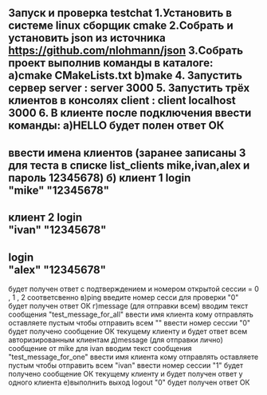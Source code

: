Запуск и проверка testchat
1.Установить в системе linux сборщик cmake
2.Собрать и установить  json из источника 
https://github.com/nlohmann/json
3.Собрать проект выполнив команды в каталоге:
a)cmake CMakeLists.txt
b)make
4. Запустить сервер server <port>:
server 3000
5. Запустить трёх клиентов в консолях client <ip> <port>:
client localhost 3000
6. В клиенте после подключения ввести команды:
a)HELLO
будет полен ответ ОК
------
ввести имена клиентов  (заранее записаны 3 для теста в списке list_clients mike,ivan,alex и пароль 12345678)
б) клиент 1
login          
"mike"
"12345678"
----------
клиент 2
login          
"ivan"
"12345678"
--------
login          
"alex"
"12345678"
----------
будет получен ответ с подтверждением и номером открытой сессии = 0 , 1 , 2  соответсвенно
в)ping
введите номер сесси для проверки
"0"
будет получен ответ ОК
г)message     (для отправки всем)
вводим текст сообщения "test_message_for_all"
ввести имя клиента кому отправлять оставляете пустым чтобы отправить всем ""
ввести номер сессии "0"
будет получено сообщение ОК текущему клиенту
и будет ответ всем авторизированным клиентам
д)message     (для отправки лично) сообщение от mike для ivan
вводим текст сообщения "test_message_for_one"
ввести имя клиента кому отправлять оставляете пустым чтобы отправить всем "ivan"
ввести номер сессии "1"
будет получено сообщение ОК текущему клиенту
и будет получен ответ у одного клиента
е)выполнить выход
logout
"0"
будет получен ответ ОК
